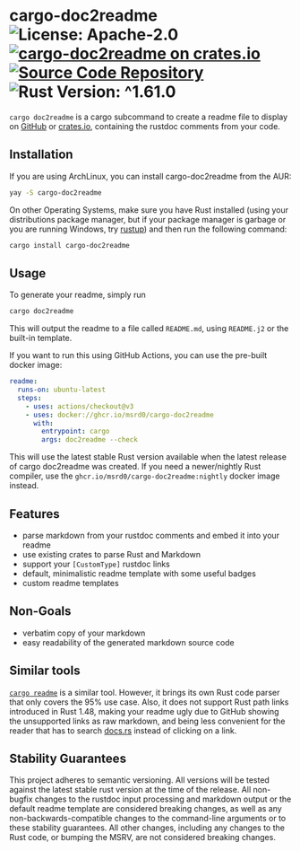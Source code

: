 # cargo-doc2readme ![License: Apache-2.0](https://img.shields.io/badge/license-Apache--2.0-blue) [![cargo-doc2readme on crates.io](https://img.shields.io/crates/v/cargo-doc2readme)](https://crates.io/crates/cargo-doc2readme) [![Source Code Repository](https://img.shields.io/badge/Code-On%20GitHub-blue?logo=GitHub)](https://github.com/msrd0/cargo-doc2readme) ![Rust Version: ^1.61.0](https://img.shields.io/badge/rustc-%5E1.61.0-orange.svg)

`cargo doc2readme` is a cargo subcommand to create a readme file to display on [GitHub][__link0] or [crates.io][__link1], containing the rustdoc comments from your code.


## Installation

If you are using ArchLinux, you can install cargo-doc2readme from the AUR:


```bash
yay -S cargo-doc2readme
```

On other Operating Systems, make sure you have Rust installed (using your distributions package manager, but if your package manager is garbage or you are running Windows, try [rustup][__link2]) and then run the following command:


```bash
cargo install cargo-doc2readme
```


## Usage

To generate your readme, simply run


```bash
cargo doc2readme
```

This will output the readme to a file called `README.md`, using `README.j2` or the built-in template.

If you want to run this using GitHub Actions, you can use the pre-built docker image:


```yaml
readme:
  runs-on: ubuntu-latest
  steps:
    - uses: actions/checkout@v3
    - uses: docker://ghcr.io/msrd0/cargo-doc2readme
      with:
        entrypoint: cargo
        args: doc2readme --check
```

This will use the latest stable Rust version available when the latest release of cargo doc2readme was created. If you need a newer/nightly Rust compiler, use the `ghcr.io/msrd0/cargo-doc2readme:nightly` docker image instead.


## Features

 - parse markdown from your rustdoc comments and embed it into your readme
 - use existing crates to parse Rust and Markdown
 - support your `[CustomType]` rustdoc links
 - default, minimalistic readme template with some useful badges
 - custom readme templates


## Non-Goals

 - verbatim copy of your markdown
 - easy readability of the generated markdown source code


## Similar tools

[`cargo readme`][__link3] is a similar tool. However, it brings its own Rust code parser that only covers the 95% use case. Also, it does not support Rust path links introduced in Rust 1.48, making your readme ugly due to GitHub showing the unsupported links as raw markdown, and being less convenient for the reader that has to search [docs.rs][__link4] instead of clicking on a link.


## Stability Guarantees

This project adheres to semantic versioning. All versions will be tested against the latest stable rust version at the time of the release. All non-bugfix changes to the rustdoc input processing and markdown output or the default readme template are considered breaking changes, as well as any non-backwards-compatible changes to the command-line arguments or to these stability guarantees. All other changes, including any changes to the Rust code, or bumping the MSRV, are not considered breaking changes.


 [__link0]: https://github.com
 [__link1]: https://crates.io
 [__link2]: https://rustup.rs/
 [__link3]: https://github.com/livioribeiro/cargo-readme
 [__link4]: https://docs.rs
